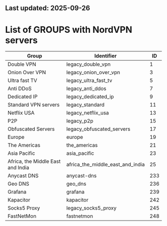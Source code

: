 Last updated: 2025-09-26
---
# List of GROUPS with NordVPN servers

Group | Identifier | ID
------|------------|---
Double VPN | legacy_double_vpn | 1
Onion Over VPN | legacy_onion_over_vpn | 3
Ultra fast TV | legacy_ultra_fast_tv | 5
Anti DDoS | legacy_anti_ddos | 7
Dedicated IP | legacy_dedicated_ip | 9
Standard VPN servers | legacy_standard | 11
Netflix USA | legacy_netflix_usa | 13
P2P | legacy_p2p | 15
Obfuscated Servers | legacy_obfuscated_servers | 17
Europe | europe | 19
The Americas | the_americas | 21
Asia Pacific | asia_pacific | 23
Africa, the Middle East and India | africa_the_middle_east_and_india | 25
Anycast DNS | anycast-dns | 233
Geo DNS | geo_dns | 236
Grafana | grafana | 239
Kapacitor | kapacitor | 242
Socks5 Proxy | legacy_socks5_proxy | 245
FastNetMon | fastnetmon | 248
